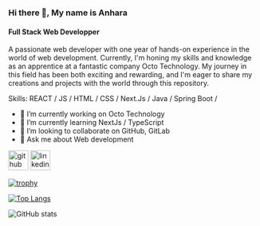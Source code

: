 ### Hi there 👋, My name is Anhara  
#### Full Stack Web Developper
 A passionate web developer with one year of hands-on experience in the world of web development. Currently, I'm honing my skills and knowledge as an apprentice at a fantastic company Octo Technology. My journey in this field has been both exciting and rewarding, and I'm eager to share my creations and projects with the world through this repository.

Skills:  REACT / JS / HTML / CSS / Next.Js / Java / Spring Boot /

- 🔭 I’m currently working on Octo Technology 
- 🌱 I’m currently learning NextJs / TypeScript 
- 👯 I’m looking to collaborate on GitHub, GitLab 
- 💬 Ask me about Web development  


[<img src='https://cdn.jsdelivr.net/npm/simple-icons@3.0.1/icons/github.svg' alt='github' height='40'>](https://github.com/https://github.com/anharaAkter)  [<img src='https://cdn.jsdelivr.net/npm/simple-icons@3.0.1/icons/linkedin.svg' alt='linkedin' height='40'>](https://www.linkedin.com/in/linkedin.com/in/anhara-akter-311672ab/)  

[![trophy](https://github-profile-trophy.vercel.app/?username=https://github.com/anharaAkter)](https://github.com/ryo-ma/github-profile-trophy)

[![Top Langs](https://github-readme-stats.vercel.app/api/top-langs/?username=https://github.com/anharaAkter)](https://github.com/anuraghazra/github-readme-stats)

![GitHub stats](https://github-readme-stats.vercel.app/api?username=https://github.com/anharaAkter&show_icons=true)  


